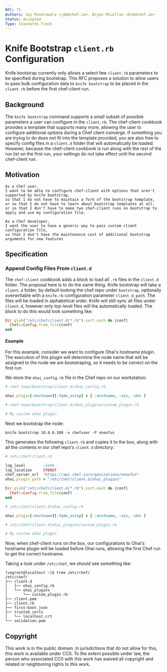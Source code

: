 ```yaml
---
RFC: 71
Authors: Jay Mundrawala <jdm@chef.io>, Bryan McLellan <btm@chef.io>
Status: Accepted
Type: Standards Track
---
```


# Knife Bootstrap `client.rb` Configuration

Knife bootstrap currently only allows a select few `client.rb` parameters
to be specified during bootstrap. This RFC proposes a solution to allow users
to pass bulk configuration data to `knife bootstrap` to be placed in the
`client.rb` before the first chef-client run.

## Background

The `knife bootstrap` command supports a small subset of possible parameters
a user can configure in the `client.rb`. The chef-client cookbook provides a
template that supports many more, allowing the user to configure additional
options during a Chef client converge. If something you are trying to do does
not fit into the template provided, you are also free to specify config files
in a `client.d` folder that will automatically be loaded. However, because
the chef-client cookbook is run along with the rest of the run list on the
first run, your settings do not take effect until the second chef-client
run.

## Motivation

    As a Chef user,
    I want to be able to configure chef-client with options that aren't supported by knife bootstrap,
    so that I do not have to maintain a fork of the bootstrap template,
    or so that I do not have to learn about bootstrap templates at all,
    or so that I don't have to make two chef-client runs on bootstrap to apply and use my configuration file.

    As a Chef developer,
    I want the user to have a generic way to pass custom client configuration file,
    so that I don't have the maintenance cost of additional bootstrap arguments for new features

## Specification

### Append Config Files From `client.d`

The `chef-client` cookbook adds a block to load all `.rb` files in
the `client.d` folder. The proposal here is to do the same thing.
Knife bootstrap will take a `client.d` folder, by default looking
the chef repo under `bootstrap`, optionally overwritable with a
`knife.rb` configuration parameter `client_d_path`. The files
will be loaded in alphabetical order. Knife will still sync all files
under `client.d`, however only top-level files will the automatically
loaded. The block to do this would look something like:

```ruby
Dir.glob("/etc/chef/client.d/*.rb").sort.each do |conf|
  Chef::Config.from_file(conf)
end
```

#### Example

For this example, consider we want to configure Ohai's hostname plugin.
The execution of this plugin will determine the node name that will be
assigned to the node we are bootstraping, so it needs to be correct on
the first run.

We store the `ohai_config.rb` file in the Chef repo on our workstation:

```ruby
# chef-repo/bootstrap/client.d/ohai_config.rb

ohai.plugin[:hostname][:fqdn_using] = [ :hostname, :nis, :dns ]
```

```ruby
# chef-repo/bootstrap/client.d/ohai_plugins/custom_plugin.rb

# My custom ohai plugin
```

Next we bootstrap the node:

    knife bootstrap 10.0.0.100 -x chefuser -P oneofus

This generates the following `client.rb` and copies it to the box,
along with all the contents in our chef repo's `client.d` directory:

```ruby
# /etc/chef/client.rb

log_level        :info
log_location     STDOUT
chef_server_url  "https://api.chef.io/organizations/oneofus"
ohai.plugin_path = "/etc/chef/client.d/ohai_plugins"

Dir.glob("/etc/chef/client.d/*.rb").sort.each do |conf|
  Chef::Config.from_file(conf)
end
```

```ruby
# /etc/chef/client.d/ohai_config.rb

ohai.plugin[:hostname][:fqdn_using] = [ :hostname, :nis, :dns ]
```

```ruby
# /etc/chef/client.d/ohai_plugins/custom_plugin.rb

# My custom ohai plugin
```

Now, when chef-client runs on the box, our configurations to
Ohai's hostname plugin will be loaded before Ohai runs, allowing
the first Chef run to get the correct hostname.

Taking a look under `/etc/chef`, we should see something like:

    [vagrant@localhost ~]$ tree /etc/chef/
    /etc/chef/
    ├── client.d
    │   ├── ohai_config.rb
    │   └── ohai_plugins
    │       └── custom_plugin.rb
    ├── client.pem
    ├── client.rb
    ├── first-boot.json
    ├── trusted_certs
    │   └── localhost.crt
    └── validation.pem

## Copyright

This work is in the public domain. In jurisdictions that do not allow for this,
this work is available under CC0. To the extent possible under law, the person
who associated CC0 with this work has waived all copyright and related or
neighboring rights to this work.

